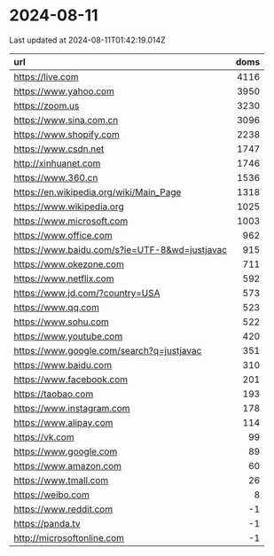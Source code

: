 # 2024-08-11

<!-- BEGIN -->
Last updated at 2024-08-11T01:42:19.014Z

url | doms
:- | -:
https://live.com | 4116
https://www.yahoo.com | 3950
https://zoom.us | 3230
https://www.sina.com.cn | 3096
https://www.shopify.com | 2238
https://www.csdn.net | 1747
http://xinhuanet.com | 1746
https://www.360.cn | 1536
https://en.wikipedia.org/wiki/Main_Page | 1318
https://www.wikipedia.org | 1025
https://www.microsoft.com | 1003
https://www.office.com | 962
https://www.baidu.com/s?ie=UTF-8&wd=justjavac | 915
https://www.okezone.com | 711
https://www.netflix.com | 592
https://www.jd.com/?country=USA | 573
https://www.qq.com | 523
https://www.sohu.com | 522
https://www.youtube.com | 420
https://www.google.com/search?q=justjavac | 351
https://www.baidu.com | 310
https://www.facebook.com | 201
https://taobao.com | 193
https://www.instagram.com | 178
https://www.alipay.com | 114
https://vk.com | 99
https://www.google.com | 89
https://www.amazon.com | 60
https://www.tmall.com | 26
https://weibo.com | 8
https://www.reddit.com | -1
https://panda.tv | -1
http://microsoftonline.com | -1
<!-- END -->

